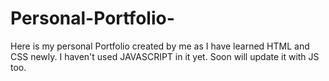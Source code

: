 # Personal-Portfolio-
Here is my personal Portfolio created by me as I have learned HTML and CSS newly. I haven't used JAVASCRIPT in it yet. Soon will update it with JS too.
